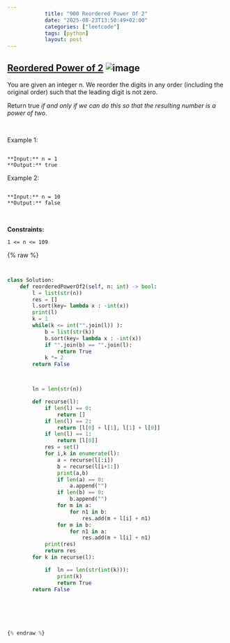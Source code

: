 ```yaml
---
            title: "900 Reordered Power Of 2"
            date: "2025-08-23T13:50:49+02:00"
            categories: ["leetcode"]
            tags: [python]
            layout: post
---
```

            
## [Reordered Power of 2](https://leetcode.com/problems/reordered-power-of-2) ![image](https://img.shields.io/badge/Difficulty-Medium-orange)

You are given an integer n. We reorder the digits in any order (including the original order) such that the leading digit is not zero.

Return true *if and only if we can do this so that the resulting number is a power of two*.

 

Example 1:

```

**Input:** n = 1
**Output:** true

```

Example 2:

```

**Input:** n = 10
**Output:** false

```

 

**Constraints:**

	1 <= n <= 109

{% raw %}


```python


class Solution:
    def reorderedPowerOf2(self, n: int) -> bool:
        l = list(str(n))
        res = []
        l.sort(key= lambda x : -int(x))
        print(l)
        k = 1
        while(k <= int("".join(l)) ):
            b = list(str(k))
            b.sort(key= lambda x : -int(x))
            if "".join(b) == "".join(l):
                return True
            k *= 2
        return False



        ln = len(str(n))

        def recurse(l):
            if len(l) == 0:
                return []
            if len(l) == 2:
                return [l[0] + l[1], l[1] + l[0]]
            if len(l) == 1:
                return [l[0]]
            res = set()
            for i,k in enumerate(l):
                a = recurse(l[:i])
                b = recurse(l[i+1:])
                print(a,b)
                if len(a) == 0:
                    a.append("")
                if len(b) == 0:
                    b.append("")
                for m in a:
                    for n1 in b:
                        res.add(m + l[i] + n1)
                for m in b:
                    for n1 in a:
                        res.add(m + l[i] + n1)
            print(res)
            return res
        for k in recurse(l):

            if  ln == len(str(int(k))):
                print(k)
                return True
        return False
        


        


{% endraw %}
```
